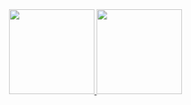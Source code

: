 <div align="center" display="flex">
  <a href="https://github.com/keelvenn">
  <img height="150em" src="https://github-readme-stats.vercel.app/api?username=keelvenn&show_icons=false&theme=dark&include_all_commits=true&count_private=true"/>
  <img height="150em" src="https://github-readme-stats.vercel.app/api/top-langs/?username=keelvenn&layout=compact&langs_count=7&theme=dark"/>
</div>


 


